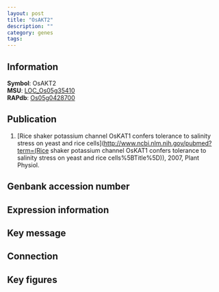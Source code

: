 ```yaml
---
layout: post
title: "OsAKT2"
description: ""
category: genes
tags: 
---
```


## Information
__Symbol__: OsAKT2  
__MSU__: [LOC_Os05g35410](http://rice.plantbiology.msu.edu/cgi-bin/ORF_infopage.cgi?orf=LOC_Os05g35410)  
__RAPdb__: [Os05g0428700](http://rapdb.dna.affrc.go.jp/viewer/gbrowse_details/irgsp1?name=Os05g0428700)  

## Publication
1. [Rice shaker potassium channel OsKAT1 confers tolerance to salinity stress on yeast and rice cells](http://www.ncbi.nlm.nih.gov/pubmed?term=(Rice shaker potassium channel OsKAT1 confers tolerance to salinity stress on yeast and rice cells%5BTitle%5D)), 2007, Plant Physiol.

## Genbank accession number

## Expression information

## Key message

## Connection

## Key figures


